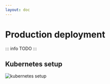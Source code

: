 ```yaml
---
layout: doc
---
```


# Production deployment

::: info
TODO
:::

## Kubernetes setup

![kubernetes setup](/production_deployment.png)
